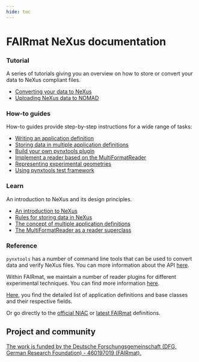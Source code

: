 ```yaml
---
hide: toc
---
```


# FAIRmat NeXus documentation

<!-- A single sentence that says what the product is, succinctly and memorably -->

<!-- A paragraph of one to three short sentences, that describe what the product does. -->

<!-- A third paragraph of similar length, this time explaining what need the product meets -->

<!-- Finally, a paragraph that describes whom the product is useful for. -->

<div markdown="block" class="home-grid">
<div markdown="block">

### Tutorial

A series of tutorials giving you an overview on how to store or convert your data to NeXus compliant files.

- [Converting your data to NeXus](tutorial/converting-data-to-nexus.md)
- [Uploading NeXus data to NOMAD](tutorial/nexus-to-nomad.md)

</div>
<div markdown="block">

### How-to guides

How-to guides provide step-by-step instructions for a wide range of tasks:

- [Writing an application definition](how-tos/writing-an-appdef.md)
- [Storing data in multiple application definitions](how-tos/using-multiple-appdefs.md)
- [Build your own pynxtools plugin](how-tos/build-a-plugin.md)
- [Implement a reader based on the MultiFormatReader](how-tos/use-multi-format-reader.md)
- [Representing experimental geometries](how-tos/transformations.md)
- [Using pynxtools test framework](how-tos/using-pynxtools-test-framework.md)


</div>

<div markdown="block">

### Learn

An introduction to NeXus and its design principles.

- [An introduction to NeXus](learn/nexus-primer.md)
- [Rules for storing data in NeXus](learn/nexus-rules.md)
- [The concept of multiple application definitions](learn/multiple-appdefs.md)
- [The MultiFormatReader as a reader superclass](learn/multi-format-reader.md)

</div>
<div markdown="block">

### Reference

`pynxtools` has a number of command line tools that can be used to convert data and verify NeXus files. You can more information about the
API [here](reference/cli-api.md).

Within FAIRmat, we maintain a number of reader plugins for different experimental techniques. You can find more information [here](reference/plugins.md).

[Here](reference/definitions.md), you find the detailed list of application definitions and base classes and their respective fields.

Or go directly to the [official NIAC](https://manual.nexusformat.org/classes/index.html)
 or [latest FAIRmat](https://fairmat-nfdi.github.io/nexus_definitions/) definitions.

</div>
</div>

<h2>Project and community</h2>

[The work is funded by the Deutsche Forschungsgemeinschaft (DFG, German Research Foundation) - 460197019 (FAIRmat).](https://gepris.dfg.de/gepris/projekt/460197019?language=en)